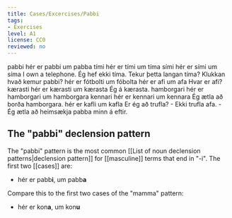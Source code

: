 ```yaml
---
title: Cases/Excercises/Pabbi
tags:
- Exercises
level: A1
license: CC0
reviewed: no
---
```

<vocabulary>
pabbi
hér er pabbi um pabba
tími
hér er tími um tíma
sími
hér er sími um síma
I own a telephone.
Ég hef ekki tíma. 
Tekur þetta langan tíma?
Klukkan hvað kemur pabbi?
hér er fótbolti um fóbolta
hér er afi um afa
Hvar er afi?
kærasti
hér er kærasti um kærasta
Ég á kærasta.
hamborgari
hér er hamborgari um hamborgara
kennari
hér er kennari um kennara
Ég ætla að borða hamborgara.
hér er kafli um kafla
Er ég að trufla?
- Ekki trufla afa.
- Ég ætla að heimsækja pabba minn á eftir.
</vocabulary>

## The "pabbi" declension pattern

The "pabbi" pattern is the most common [[List of noun declension patterns|declension pattern]] for [[masculine]] terms that end in "-i". The first two [[cases]] are:

* hér er pabb**i**, um pabb**a**

Compare this to the first two cases of the "mamma" pattern:

* hér er kon**a**, um kon**u**
